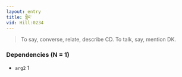 ```yaml
---
layout: entry
title: གླེང་
vid: Hill:0234
---
```

> To say, converse, relate, describe CD\. To talk, say, mention DK\.


### Dependencies (N = 1)
* `arg2` 1
